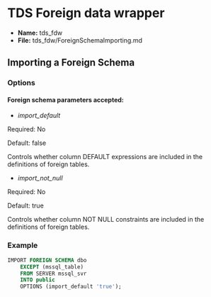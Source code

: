 # TDS Foreign data wrapper

* **Name:** tds_fdw
* **File:** tds_fdw/ForeignSchemaImporting.md

## Importing a Foreign Schema

### Options

#### Foreign schema parameters accepted:

* *import_default*

Required: No

Default: false

Controls whether column DEFAULT expressions are included in the definitions of foreign tables.

* *import_not_null*

Required: No

Default: true

Controls whether column NOT NULL constraints are included in the definitions of foreign tables.

### Example

```SQL
IMPORT FOREIGN SCHEMA dbo
	EXCEPT (mssql_table)
	FROM SERVER mssql_svr
	INTO public
	OPTIONS (import_default 'true');
```
